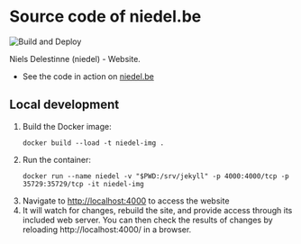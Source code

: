 # Source code of niedel.be

![Build and Deploy](https://github.com/nielsdelestinne/niedel.be/workflows/Build%20and%20Deploy/badge.svg)

Niels Delestinne (niedel) - Website.
- See the code in action on [niedel.be](https://niedel.be)

## Local development
1. Build the Docker image:
   ```
   docker build --load -t niedel-img .
   ```
2. Run the container:
   ```
   docker run --name niedel -v "$PWD:/srv/jekyll" -p 4000:4000/tcp -p 35729:35729/tcp -it niedel-img
   ```
3. Navigate to [http://localhost:4000](http://localhost:4000) to access the website
4. It will watch for changes, rebuild the site, and provide access through its included web server. You can then check the results of changes by reloading http://localhost:4000/ in a browser.
